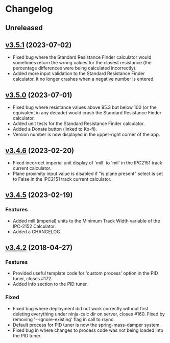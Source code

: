 # Changelog

## Unreleased

## [v3.5.1](https://github.com/gbmhunter/NinjaCalc/tree/v3.5.1) (2023-07-02)

* Fixed bug where the Standard Resistance Finder calculator would sometimes return the wrong values for the closest resistance (the percentage differences were being calculated incorrectly).
* Added more input validation to the Standard Resistance Finder calculator, it no longer crashes when a negative number is entered.

## [v3.5.0](https://github.com/gbmhunter/NinjaCalc/tree/v3.5.0) (2023-07-01)

* Fixed bug where resistance values above 95.3 but below 100 (or the equivalent in any decade) would crash the Standard Resistance Finder calculator.
* Added unit tests for the Standard Resistance Finder calculator.
* Added a Donate button (linked to Ko-fi).
* Version number is now displayed in the upper-right corner of the app.

## [v3.4.6](https://github.com/gbmhunter/NinjaCalc/tree/v3.4.6) (2023-02-20)

* Fixed incorrect imperial unit display of 'mill' to 'mil' in the IPC2151 track current calculator.
* Plane proximity input value is disabled if "is plane present" select is set to False in the IPC2151 track current calculator.

## [v3.4.5](https://github.com/gbmhunter/NinjaCalc/tree/v3.4.5) (2023-02-19)

### Features

* Added mill (imperial) units to the Minimum Track Width variable of the IPC-2152 Calculator.
* Added a CHANGELOG.

## [v3.4.2](https://github.com/gbmhunter/NinjaCalc/tree/v3.4.2) (2018-04-27)

### Features

* Provided useful template code for 'custom process' option in the PID tuner, closes #172.
* Added info section to the PID tuner.

### Fixed

* Fixed bug where deployment did not work correctly without first deleting everything under ninja-calc dir on server, closes #160. Fixed by removing '--ignore-existing' flag in call to rsync.
* Default process for PID tuner is now the spring-mass-damper system.
* Fixed bug in where changes to process code was not being loaded into the PID tuner.